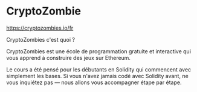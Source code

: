 # CryptoZombie
https://cryptozombies.io/fr

CryptoZombies c'est quoi ?

CryptoZombies est une école de programmation gratuite et interactive qui vous apprend à construire des jeux sur Ethereum.

Le cours a été pensé pour les débutants en Solidity qui commencent avec simplement les bases. Si vous n'avez jamais codé avec Solidity avant, ne vous inquiétez pas — nous allons vous accompagner étape par étape.
